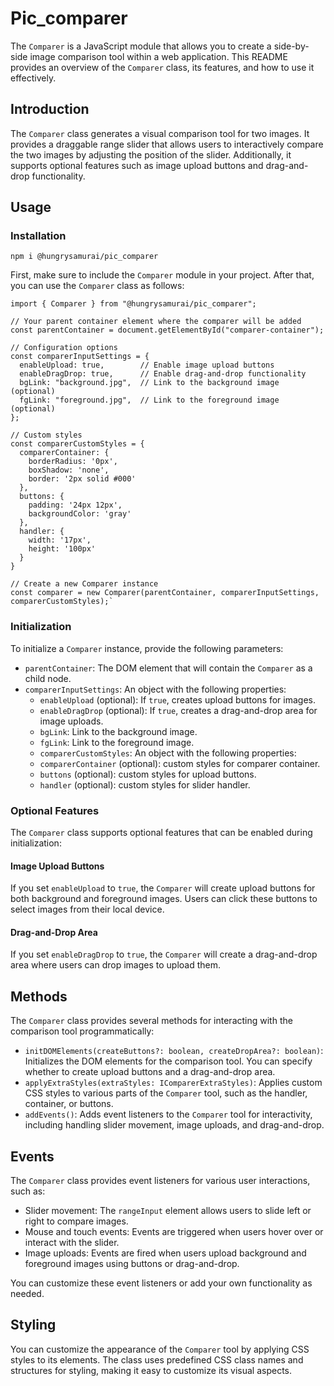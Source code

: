 # Pic_comparer

The `Comparer` is a JavaScript module that allows you to create a side-by-side image comparison tool within a web application. This README provides an overview of the `Comparer` class, its features, and how to use it effectively.

## Introduction

The `Comparer` class generates a visual comparison tool for two images. It provides a draggable range slider that allows users to interactively compare the two images by adjusting the position of the slider. Additionally, it supports optional features such as image upload buttons and drag-and-drop functionality.

## Usage

### Installation

    npm i @hungrysamurai/pic_comparer

First, make sure to include the `Comparer` module in your project. After that, you can use the `Comparer` class as follows:

    import { Comparer } from "@hungrysamurai/pic_comparer";

    // Your parent container element where the comparer will be added
    const parentContainer = document.getElementById("comparer-container");

    // Configuration options
    const comparerInputSettings = {
      enableUpload: true,        // Enable image upload buttons
      enableDragDrop: true,      // Enable drag-and-drop functionality
      bgLink: "background.jpg",  // Link to the background image (optional)
      fgLink: "foreground.jpg",  // Link to the foreground image (optional)
    };

    // Custom styles
    const comparerCustomStyles = {
      comparerContainer: {
        borderRadius: '0px',
        boxShadow: 'none',
        border: '2px solid #000'
      },
      buttons: {
        padding: '24px 12px',
        backgroundColor: 'gray'
      },
      handler: {
        width: '17px',
        height: '100px'
      }
    }

    // Create a new Comparer instance
    const comparer = new Comparer(parentContainer, comparerInputSettings, comparerCustomStyles);`

### Initialization

To initialize a `Comparer` instance, provide the following parameters:

- `parentContainer`: The DOM element that will contain the `Comparer` as a child node.
- `comparerInputSettings`: An object with the following properties:
  - `enableUpload` (optional): If `true`, creates upload buttons for images.
  - `enableDragDrop` (optional): If `true`, creates a drag-and-drop area for image uploads.
  - `bgLink`: Link to the background image.
  - `fgLink`: Link to the foreground image.
  - `comparerCustomStyles`: An object with the following properties:
  - `comparerContainer` (optional): custom styles for comparer container.
  - `buttons` (optional): custom styles for upload buttons.
  - `handler` (optional): custom styles for slider handler.

### Optional Features

The `Comparer` class supports optional features that can be enabled during initialization:

#### Image Upload Buttons

If you set `enableUpload` to `true`, the `Comparer` will create upload buttons for both background and foreground images. Users can click these buttons to select images from their local device.

#### Drag-and-Drop Area

If you set `enableDragDrop` to `true`, the `Comparer` will create a drag-and-drop area where users can drop images to upload them.

## Methods

The `Comparer` class provides several methods for interacting with the comparison tool programmatically:

- `initDOMElements(createButtons?: boolean, createDropArea?: boolean)`: Initializes the DOM elements for the comparison tool. You can specify whether to create upload buttons and a drag-and-drop area.
- `applyExtraStyles(extraStyles: IComparerExtraStyles)`: Applies custom CSS styles to various parts of the `Comparer` tool, such as the handler, container, or buttons.
- `addEvents()`: Adds event listeners to the `Comparer` tool for interactivity, including handling slider movement, image uploads, and drag-and-drop.

## Events

The `Comparer` class provides event listeners for various user interactions, such as:

- Slider movement: The `rangeInput` element allows users to slide left or right to compare images.
- Mouse and touch events: Events are triggered when users hover over or interact with the slider.
- Image uploads: Events are fired when users upload background and foreground images using buttons or drag-and-drop.

You can customize these event listeners or add your own functionality as needed.

## Styling

You can customize the appearance of the `Comparer` tool by applying CSS styles to its elements. The class uses predefined CSS class names and structures for styling, making it easy to customize its visual aspects.
